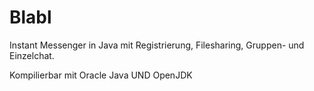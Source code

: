 # Blabl
Instant Messenger in Java mit Registrierung, Filesharing, Gruppen- und Einzelchat.

Kompilierbar mit Oracle Java UND OpenJDK
